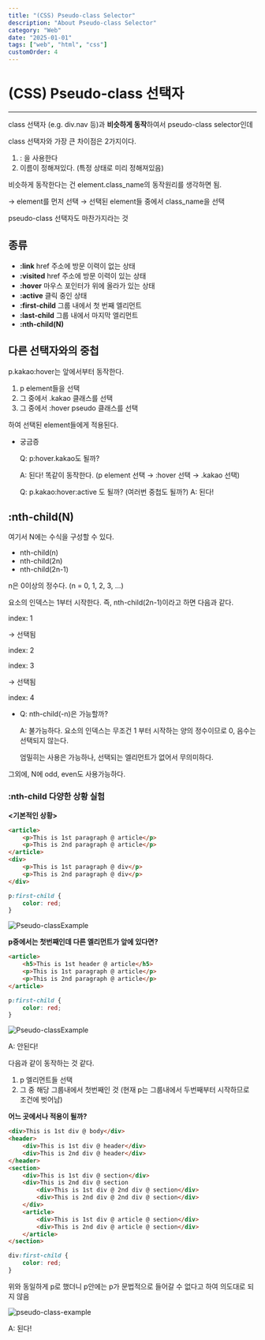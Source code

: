 ```yaml
---
title: "(CSS) Pseudo-class Selector"
description: "About Pseudo-class Selector"
category: "Web"
date: "2025-01-01"
tags: ["web", "html", "css"]
customOrder: 4
---
```


# (CSS) Pseudo-class 선택자

---

class 선택자 (e.g. div.nav 등)과 **비슷하게 동작**하여서 pseudo-class selector인데

class 선택자와 가장 큰 차이점은 2가지이다.

1. : 을 사용한다
2. 이름이 정해져있다. (특정 상태로 미리 정해져있음)

비슷하게 동작한다는 건 element.class_name의 동작원리를 생각하면 됨.

→ element를 먼저 선택 → 선택된 element들 중에서 class_name을 선택

pseudo-class 선택자도 마찬가지라는 것

## 종류

- **:link**
href 주소에 방문 이력이 없는 상태
- **:visited**
href 주소에 방문 이력이 있는 상태
- **:hover**
마우스 포인터가 위에 올라가 있는 상태
- **:active**
클릭 중인 상태
- **:first-child**
그룹 내에서 첫 번째 엘리먼트
- **:last-child**
그룹 내에서 마지막 엘리먼트
- **:nth-child(N)**

## 다른 선택자와의 중첩

p.kakao:hover는 앞에서부터 동작한다.

1. p element들을 선택
2. 그 중에서 .kakao 클래스를 선택
3. 그 중에서 :hover pseudo 클래스를 선택

하여 선택된 element들에게 적용된다.

- 궁금증
    
    Q: p:hover.kakao도 될까?
    
    A: 된다! 똑같이 동작한다. (p element 선택 → :hover 선택 → .kakao 선택)
    
    Q: p.kakao:hover:active 도 될까? (여러번 중첩도 될까?)
    A: 된다!
    

## :nth-child(N)

여기서 N에는 수식을 구성할 수 있다.

- nth-child(n)
- nth-child(2n)
- nth-child(2n-1)

n은 0이상의 정수다. (n = 0, 1, 2, 3, …)

요소의 인덱스는 1부터 시작한다.
즉, nth-child(2n-1)이라고 하면 다음과 같다.

<p>index: 1</p> → 선택됨
<p>index: 2</p>
<p>index: 3</p> → 선택됨
<p>index: 4</p>

- Q: nth-child(-n)은 가능할까?
    
    A: 불가능하다. 요소의 인덱스는 무조건 1 부터 시작하는 양의 정수이므로 0, 음수는 선택되지 않는다.
    
    엄밀히는 사용은 가능하나, 선택되는 엘리먼트가 없어서 무의미하다.
    

그외에, N에 odd, even도 사용가능하다.

### :nth-child 다양한 상황 실험

**<기본적인 상황>**

```html
<article>
    <p>This is 1st paragraph @ article</p>
    <p>This is 2nd paragraph @ article</p>
</article>
<div>
    <p>This is 1st paragraph @ div</p>
    <p>This is 2nd paragraph @ div</p>
</div>
```

```css
p:first-child {
    color: red;
}
```

![Pseudo-classExample](/img/pseudo-class/image.png)

**<Q1> p중에서는 첫번째인데 다른 엘리먼트가 앞에 있다면?**

```html
<article>
    <h5>This is 1st header @ article</h5>
    <p>This is 1st paragraph @ article</p>
    <p>This is 2nd paragraph @ article</p>
</article>
```

```css
p:first-child {
    color: red;
}
```

![Pseudo-classExample](/img/pseudo-class/image1.png)

A: 안된다! 

다음과 같이 동작하는 것 같다. 

1. p 엘리먼트들 선택
2. 그 중 해당 그룹내에서 첫번째인 것 (현재 p는 그룹내에서 두번째부터 시작하므로 조건에 벗어남)

**<Q2> 어느 곳에서나 적용이 될까?**

```html
<div>This is 1st div @ body</div>
<header>
    <div>This is 1st div @ header</div>
    <div>This is 2nd div @ header</div>
</header>
<section>
    <div>This is 1st div @ section</div>
    <div>This is 2nd div @ section
        <div>This is 1st div @ 2nd div @ section</div>
        <div>This is 2nd div @ 2nd div @ section</div>
    </div>
    <article>
        <div>This is 1st div @ article @ section</div>
        <div>This is 2nd div @ article @ section</div>
    </article>
</section>
```

```css
div:first-child {
    color: red;
}
```

위와 동일하게 p로 했더니 p안에는 p가 문법적으로 들어갈 수 없다고 하여 의도대로 되지 않음

![pseudo-class-example](/img/pseudo-class/image2.png)

A: 된다!